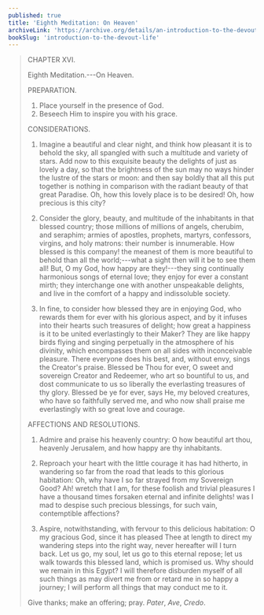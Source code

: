 ```yaml
---
published: true
title: 'Eighth Meditation: On Heaven'
archiveLink: 'https://archive.org/details/an-introduction-to-the-devout-life/page/30?view=theater'
bookSlug: 'introduction-to-the-devout-life'
---
```


> CHAPTER XVI.
>
> Eighth Meditation.---On Heaven.
>
> PREPARATION.
>
> 1. Place yourself in the presence of God.
> 2. Beseech Him to inspire you with his grace.
>
> CONSIDERATIONS.
>
> 1. Imagine a beautiful and clear night, and think how pleasant it is to behold the sky, all spangled with such a multitude and variety of stars. Add now to this exquisite beauty the delights of just as lovely a day, so that the brightness of the sun may no ways hinder the lustre of the stars or moon: and then say boldly that all this put together is nothing in comparison with the radiant beauty of that great Paradise. Oh, how this lovely place is to be desired! Oh, how precious is this city?
>
> 2. Consider the glory, beauty, and multitude of the inhabitants in that blessed country; those millions of millions of angels, cherubim, and seraphim; armies of apostles, prophets, martyrs, confessors, virgins, and holy matrons: their number is innumerable. How blessed is this company! the meanest of them is more beautiful to behold than all the world;---what a sight then will it be to see them all! But, O my God, how happy are they!---they sing continually harmonious songs of eternal love; they enjoy for ever a constant mirth; they interchange one with another unspeakable delights, and live in the comfort of a happy and indissoluble society.
>
> 3. In fine, to consider how blessed they are in enjoying God, who rewards them for ever with his glorious aspect, and by it infuses into their hearts such treasures of delight; how great a happiness is it to be united everlastingly to their Maker? They are like happy birds flying and singing perpetually in the atmosphere of his divinity, which encompasses them on all sides with inconceivable pleasure. There everyone does his best, and, without envy, sings the Creator's praise. Blessed be Thou for ever, O sweet and sovereign Creator and Redeemer, who art so bountiful to us, and dost communicate to us so liberally the everlasting treasures of thy glory. Blessed be ye for ever, says He, my beloved creatures, who have so faithfully served me, and who now shall praise me everlastingly with so great love and courage.
>
> AFFECTIONS AND RESOLUTIONS.
>
> 1. Admire and praise his heavenly country: O how beautiful art thou, heavenly Jerusalem, and how happy are thy inhabitants.
>
> 2. Reproach your heart with the little courage it has had hitherto, in wandering so far from the road that leads to this glorious habitation: Oh, why have I so far strayed from my Sovereign Good? Ah! wretch that I am, for these foolish and trivial pleasures I have a thousand times forsaken eternal and infinite delights! was I mad to despise such precious blessings, for such vain, contemptible affections?
>
> 3. Aspire, notwithstanding, with fervour to this delicious habitation: O my gracious God, since it has pleased Thee at length to direct my wandering steps into the right way, never hereafter will I turn back. Let us go, my soul, let us go to this eternal repose; let us walk towards this blessed land, which is promised us. Why should we remain in this Egypt? I will therefore disburden myself of all such things as may divert me from or retard me in so happy a journey; I will perform all things that may conduct me to it.
>
> Give thanks; make an offering; pray. *Pater*, *Ave*, *Credo*.